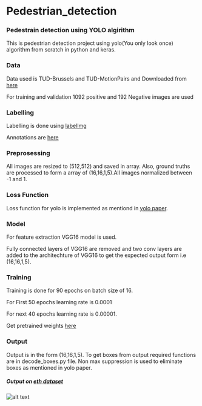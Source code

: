 # Pedestrian_detection

### Pedestrain detection using YOLO algirithm

This is pedestrian detection project using yolo(You only look once) algorithm from scratch in python and keras.

### Data

Data used is TUD-Brussels and TUD-MotionPairs and Downloaded from [here](https://www.mpi-inf.mpg.de/departments/computer-vision-and-machine-learning/research/people-detection-pose-estimation-and-tracking/multi-cue-onboard-pedestrian-detection/)

For training and validation 1092 positive and 192 Negative images are used

### Labelling
Labelling is done using [labelImg](https://github.com/tzutalin/labelImg)

Annotations are [here](https://drive.google.com/open?id=10xa2eaMWB2MypZ9UPtUrVJLvQP_36Jox)

### Preprosessing
All images are resized to (512,512) and saved in array. Also, ground truths are processed to form a array of (16,16,1,5).All images normalized between -1 and 1.

### Loss Function
Loss function for yolo is implemented as mentiond in [yolo paper](https://arxiv.org/pdf/1506.02640.pdf).

### Model
For feature extraction VGG16 model is used. 

Fully connected layers of VGG16 are removed and two conv layers are added to the architechture of VGG16 to get the expected output form i.e (16,16,1,5).

### Training
Training is done for 90 epochs on batch size of 16.

For First 50 epochs learning rate is 0.0001

For next 40 epochs learning rate is 0.00001.

Get pretrained weights [here](https://drive.google.com/open?id=1rtBL4Bm3_dMnwyL91mN0LpgoXySFzSLZ)

### Output
Output is in the form (16,16,1,5). To get boxes from output required functions are in decode_boxes.py file. Non max suppression is used to eliminate boxes as mentioned in yolo paper.

##### Output on [eth dataset](https://data.vision.ee.ethz.ch/cvl/aess/cvpr2008/seq04-img-left.tar.gz)

![alt text](https://github.com/tusharbhosale/pedestrian_detection/blob/master/output/eth_gif.gif)
